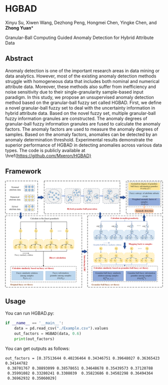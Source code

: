 # HGBAD
Xinyu Su, Xiwen Wang, Dezhong Peng, Hongmei Chen, Yingke Chen, and **Zhong Yuan***

Granular-Ball Computing Guided Anomaly Detection for Hybrid Attribute Data

## Abstract
Anomaly detection is one of the important research areas in data mining or data analytics. However, most of the existing anomaly detection methods struggle with homogeneous data that includes both nominal and numerical attribute data. Moreover, these methods also suffer from inefficiency and noise sensitivity due to their single-granularity sample-based input paradigm. In this study, we propose an unsupervised anomaly detection method based on the granular-ball fuzzy set called HGBAD. First, we define a novel granular-ball fuzzy set to deal with the uncertainty information in hybrid attribute data. Based on the novel fuzzy set, multiple granular-ball fuzzy information granules are constructed. The anomaly degrees of granular-ball fuzzy information granules are fused to calculate the anomaly factors. The anomaly factors are used to measure the anomaly degrees of samples. Based on the anomaly factors, anomalies can be detected by an anomaly determination threshold. Experimental results demonstrate the superior performance of HGBAD in detecting anomalies across various data types. The code is publicly available at \href{https://github.com/Mxeron/HGBAD}

## Framework
![image](./Paper/HGBAD_Framework.png)

## Usage
You can run HGBAD.py:
```python
if __name__ == '__main__':
    data = pd.read_csv("./Example.csv").values
    out_factors = HGBAD(data, 0.6)
    print(out_factors)
```
You can get outputs as follows:
```
out_factors = [0.37513644 0.40236464 0.34346751 0.39648027 0.36365423 0.34144782
 0.38701767 0.38893099 0.38578651 0.34648678 0.35439573 0.37120788
 0.35991082 0.33280241 0.3308039  0.35823686 0.34502298 0.36494364
 0.36962932 0.35060029]
```
